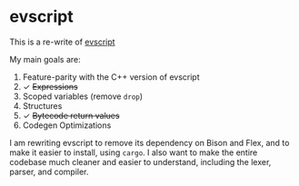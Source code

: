 # evscript

This is a re-write of [evscript](https://github.com/eievui5/evscript)

My main goals are:
1. Feature-parity with the C++ version of evscript
2. ✓ ~~Expressions~~
3. Scoped variables (remove `drop`)
4. Structures
5. ✓ ~~Bytecode return values~~
7. Codegen Optimizations

I am rewriting evscript to remove its dependency on Bison and Flex, and to make it easier to install, using `cargo`.
I also want to make the entire codebase much cleaner and easier to understand, including the lexer, parser, and compiler.
